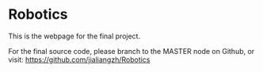 Robotics
========
This is the webpage for the final project.

For the final source code, please branch to the MASTER node on Github, or
visit: https://github.com/jialiangzh/Robotics
